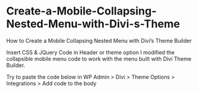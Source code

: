 # Create-a-Mobile-Collapsing-Nested-Menu-with-Divi-s-Theme
How to Create a Mobile Collapsing Nested Menu with Divi’s Theme Builder

Insert CSS & JQuery Code in Header or theme option 
I modified the collapsible mobile menu code to work with the menu built with Divi Theme Builder.

Try to paste the code below in WP Admin > Divi > Theme Options > Integrations > Add code to the body

<style type="text/css">
header .et_mobile_menu .menu-item-has-children > a { background-color: transparent; position: relative; }
header .et_mobile_menu .menu-item-has-children > a:after { font-family: 'ETmodules'; text-align: center; speak: none; font-weight: normal; font-variant: normal; text-transform: none; -webkit-font-smoothing: antialiased; position: absolute; }
header .et_mobile_menu .menu-item-has-children > a:after { font-size: 16px; content: '\4c'; top: 13px; right: 10px; }
header .et_mobile_menu .menu-item-has-children.visible > a:after { content: '\4d'; }
header .et_mobile_menu ul.sub-menu { display: none !important; visibility: hidden !important;  transition: all 1.5s ease-in-out;}
header .et_mobile_menu .visible > ul.sub-menu { display: block !important; visibility: visible !important; }
</style>

<script type="text/javascript">
(function($) {
    
    function setup_collapsible_submenus() {
        var $menu = $('header .et_mobile_menu'),
            top_level_link = 'header .et_mobile_menu .menu-item-has-children > a';
            
        $menu.find('a').each(function() {
            $(this).off('click');
            
            if ( $(this).is(top_level_link) ) {
                $(this).attr('href', '#');
            }
            
            if ( ! $(this).siblings('.sub-menu').length ) {
                $(this).on('click', function(event) {
                    $(this).parents('.mobile_nav').trigger('click');
                });
            } else {
                $(this).on('click', function(event) {
                    event.preventDefault();
                    $(this).parent().toggleClass('visible');
                });
            }
        });
    }
    
    $(window).load(function() {
        setTimeout(function() {
            setup_collapsible_submenus();
        }, 700);
    });
})(jQuery);
</script>
